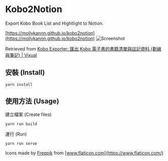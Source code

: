 # Kobo2Notion

Export Kobo Book List and Hightlight to Notion.

[https://mollykannn.github.io/kobo2notion](https://mollykannn.github.io/kobo2notion)
![Screenshot](https://mollykannn.github.io/kobo2notion/img/screenshot.png)

Retrieved from [Kobo Exporter: 匯出 Kobo 電子書的書籍清單與註記資料 (劃線與筆記) | Vixual](http://www.vixual.net/blog/archives/117)

## 安裝 (Install)

```shell
yarn install
```

## 使用方法 (Usage)

建立檔案 (Create files)
```shell
yarn run build
```

運行 (Run)
```shell
yarn run serve
```

Icons made by [Freepik](https://www.freepik.com) from [www.flaticon.com](https://www.flaticon.com/)
